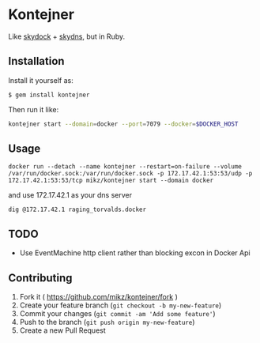 # Kontejner

Like [skydock](https://github.com/crosbymichael/skydock) + [skydns](https://github.com/skynetservices/skydns1), but in Ruby.

## Installation

Install it yourself as:

    $ gem install kontejner

Then run it like:
```bash
kontejner start --domain=docker --port=7079 --docker=$DOCKER_HOST
```

## Usage

```shell
docker run --detach --name kontejner --restart=on-failure --volume /var/run/docker.sock:/var/run/docker.sock -p 172.17.42.1:53:53/udp -p 172.17.42.1:53:53/tcp mikz/kontejner start --domain docker
```
and use 172.17.42.1 as your dns server

```shell
dig @172.17.42.1 raging_torvalds.docker
```

## TODO

* Use EventMachine http client rather than blocking excon in Docker Api

## Contributing

1. Fork it ( https://github.com/mikz/kontejner/fork )
2. Create your feature branch (`git checkout -b my-new-feature`)
3. Commit your changes (`git commit -am 'Add some feature'`)
4. Push to the branch (`git push origin my-new-feature`)
5. Create a new Pull Request
